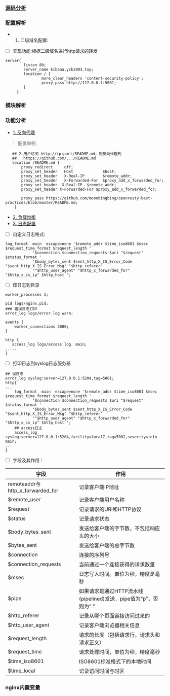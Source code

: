 ### [源码分析](https://github.com/xuanchengsunjin/Jim_note/blob/sandbox/note/C++/nginx_content/nginx_content.md)

### 配置解析

- 1. 二级域名配置:
- [ ] 实现功能:根据二级域名进行http请求的转发
```linux
server{
        listen 80;
        server_name kibana.yckz003.top;
        location / {
                more_clear_headers 'content-security-policy';
                proxy_pass http://127.0.0.1:5601;
        }
     }
```
### 模块解析

### 功能分析

- [1. 反向代理](http://wiki.jikexueyuan.com/project/openresty/ngx/reverse_proxy.html)
> 配置举例:
```linux
   ## 2.用户访问 http://ip:port/README.md，则反向代理到
   ##   https://github.com/.../README.md
   location /README.md {
       proxy_redirect     off;
       proxy_set_header   Host             $host;
       proxy_set_header   X-Real-IP        $remote_addr;
       proxy_set_header   X-Forwarded-For  $proxy_add_x_forwarded_for;
       proxy_set_header  X-Real-IP  $remote_addr;
       proxy_set_header X-Forwarded-For $proxy_add_x_forwarded_for;
       
       proxy_pass https://github.com/moonbingbing/openresty-best-practices/blob/master/README.md;
    }
```
- [2. 负载均衡](http://wiki.jikexueyuan.com/project/openresty/ngx/balancer.html)
- [3. 日志配置](http://wiki.jikexueyuan.com/project/openresty/ngx/nginx_log.html)
- [ ] 自定义日志格式:
```linux
log_format  main  escape=none '$remote_addr $time_iso8601 $msec $request_time_format $request_length '
            '$connection $connection_requests $uri "$request" $status_format '
            '$body_bytes_sent $sent_http_X_IS_Error_Code "$sent_http_X_IS_Error_Msg" "$http_referer" '
            '"$http_user_agent" "$http_x_forwarded_for" "$http_x_is_ip" $http_host ';
```
- [ ] 印日志到目录
```linux
worker_processes 1;

pid logs/nginx.pid;
### 错误日志打印
error_log logs/error.log warn;

events {
    worker_connections 3000;
}

http {
   access_log logs/access.log  main;
.....
}
```
- [ ] 打印日志到syslog日志服务器
```linux
## 误日志
error_log syslog:server=127.0.0.1:5204,tag=5001;
http{
...
    log_format  main  escape=none '$remote_addr $time_iso8601 $msec $request_time_format $request_length '
            '$connection $connection_requests $uri "$request" $status_format '
            '$body_bytes_sent $sent_http_X_IS_Error_Code "$sent_http_X_IS_Error_Msg" "$http_referer" '
            '"$http_user_agent" "$http_x_forwarded_for" "$http_x_is_ip" $http_host ';
    ## access日志
    access_log syslog:server=127.0.0.1:5204,facility=local7,tag=5002,severity=info main;
...
}
```
- [ ] 字段及其作用：

| 字段 | 作用  |
| ---- | ---- |
| remoteaddr与http_x_forwarded_for | 记录客户端IP地址   |
| $remote_user | 记录客户端用户名称  |
| $request |记录请求的URI和HTTP协议   | 
| $status  |	记录请求状态   |
| $body_bytes_sent  |	发送给客户端的字节数，不包括响应头的大小   |
| $bytes_sent |	发送给客户端的总字节数   |
| $connection |	连接的序列号   |
| $connection_requests |	当前通过一个连接获得的请求数量   |
| $msec | 日志写入时间。单位为秒，精度是毫秒   |
| $pipe | 如果请求是通过HTTP流水线(pipelined)发送，pipe值为“p”，否则为“.”   |
| $http_referer	| 记录从哪个页面链接访问过来的   |   
| $http_user_agent | 记录客户端浏览器相关信息   |   
| $request_length | 请求的长度（包括请求行，请求头和请求正文）   |
| $request_time	| 请求处理时间，单位为秒，精度毫秒   |
| $time_iso8601 | ISO8601标准格式下的本地时间   |
| $time_local | 记录访问时间与时区   |
### nginx内置变量
